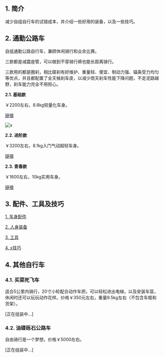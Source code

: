 ## 1. 简介

减少自组自行车的试错成本，并介绍一些好用的装备，以及一些技巧。

## 2. 通勤公路车

自组通勤公路自行车，兼顾休闲骑行和业余比赛。

三款都是减震座管，可以做到不穿骑行裤也能长距离骑行。

三款用的都是圈刹，相比碟刹有好维护、重量轻、便宜、制动力强、辐条受力均匀等优点，并且都配置了全天候刹车皮，以减少雨天刹车性能下降问题，不走泥路越野，刹车能力完全不用担心。

**2.1. 基础款**

￥2200左右，8.8kg轻量化车身。

[链接](https://gitee.com/kukela/commuter-bike/blob/master/RoadBike/基础通勤.md)

![x](https://kukela-images.oss-cn-shanghai.aliyuncs.com/CommuterBike/%E9%80%9A%E5%8B%A4%E5%85%AC%E8%B7%AF%E8%BD%A6/%E9%80%9A%E5%8B%A4%E5%85%AC%E8%B7%AF%E8%BD%A6_%E5%9F%BA%E7%A1%80_%E4%BE%A7%E5%9B%BE.jpg)

**2.2. 进阶款**

￥3200左右，8.1kg入门气动超轻车身。

[链接](https://gitee.com/kukela/commuter-bike/blob/master/RoadBike/进阶通勤.md)

**2.3. 青春款**

￥1600左右，10kg实用车身。

[链接](https://gitee.com/kukela/commuter-bike/blob/master/RoadBike/青春通勤.md)

## 3. 配件、工具及技巧

[1. 车身配件](https://gitee.com/kukela/commuter-bike/blob/master/Doc/车身配件.md)

[2. 人身装备](https://gitee.com/kukela/commuter-bike/blob/master/Doc/人身装备.md)

[3. 工具](https://gitee.com/kukela/commuter-bike/blob/master/Doc/工具.md)

[4. x技巧](https://gitee.com/kukela/commuter-bike/blob/master/Doc/技巧.md)

## 4. 其他自行车

### 4.1. 买菜死飞车

适合5公里内骑行，20寸小轮配合动作车把，可以轻松进出电梯，以及安装车篮，休闲时还可以玩玩动作花样。价格￥350元左右，重量9.5kg左右（不包含车框和货架）。

[正在组装中...]

### 4.2. 油碟砾石公路车

自由骑行是一个梦想，价格￥5000左右。

[正在组装中...]
